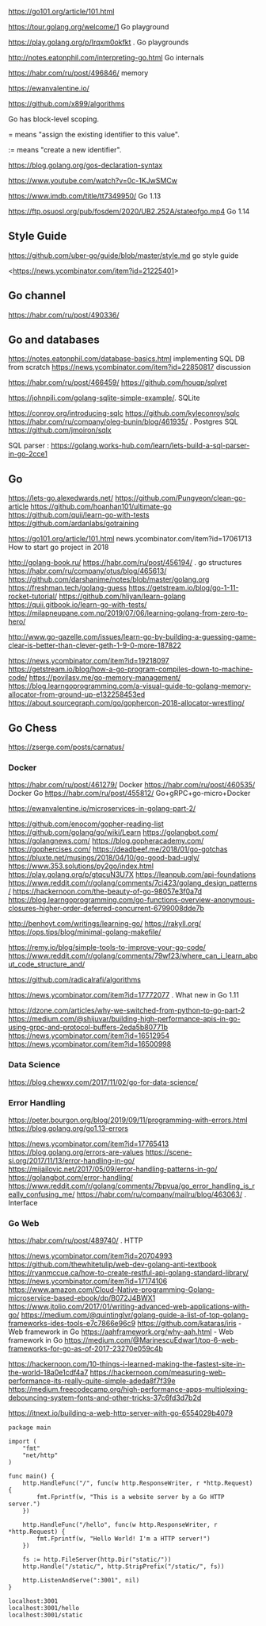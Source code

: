 <https://go101.org/article/101.html> 

<https://tour.golang.org/welcome/1> Go playground

<https://play.golang.org/p/Irqxm0okfkt> .  Go playgrounds

<http://notes.eatonphil.com/interpreting-go.html> Go internals

<https://habr.com/ru/post/496846/> memory

<https://ewanvalentine.io/> 

<https://github.com/x899/algorithms>

Go has block-level scoping. 

= means "assign the existing identifier to this value". 

:= means "create a new identifier".

<https://blog.golang.org/gos-declaration-syntax> 


<https://www.youtube.com/watch?v=0c-1KJwSMCw>

<https://www.imdb.com/title/tt7349950/> Go 1.13

<https://ftp.osuosl.org/pub/fosdem/2020/UB2.252A/stateofgo.mp4> Go 1.14

## Style Guide
<https://github.com/uber-go/guide/blob/master/style.md> go style guide

<<https://news.ycombinator.com/item?id=21225401>>

## Go channel
<https://habr.com/ru/post/490336/>

## Go and databases

<https://notes.eatonphil.com/database-basics.html> implementing SQL DB from scratch
<https://news.ycombinator.com/item?id=22850817> discussion

<https://habr.com/ru/post/466459/> 
<https://github.com/houqp/sqlvet>

<https://johnpili.com/golang-sqlite-simple-example/>. SQLite

<https://conroy.org/introducing-sqlc>
<https://github.com/kyleconroy/sqlc>
<https://habr.com/ru/company/oleg-bunin/blog/461935/> .  Postgres SQL
<https://github.com/jmoiron/sqlx>


SQL parser :
<https://golang.works-hub.com/learn/lets-build-a-sql-parser-in-go-2cce1>
 
 
 ## Go
 
<https://lets-go.alexedwards.net/>
<https://github.com/Pungyeon/clean-go-article>
https://github.com/hoanhan101/ultimate-go
https://github.com/quii/learn-go-with-tests
https://github.com/ardanlabs/gotraining


https://go101.org/article/101.html
news.ycombinator.com/item?id=17061713  How to start go project in 2018

http://golang-book.ru/
https://habr.com/ru/post/456194/ .  go structures
https://habr.com/ru/company/otus/blog/465613/
https://github.com/darshanime/notes/blob/master/golang.org
https://freshman.tech/golang-guess 
https://getstream.io/blog/go-1-11-rocket-tutorial/
https://github.com/hliyan/learn-golang
https://quii.gitbook.io/learn-go-with-tests/
https://milapneupane.com.np/2019/07/06/learning-golang-from-zero-to-hero/

http://www.go-gazelle.com/issues/learn-go-by-building-a-guessing-game-clear-is-better-than-clever-geth-1-9-0-more-187822

https://news.ycombinator.com/item?id=19218097
https://getstream.io/blog/how-a-go-program-compiles-down-to-machine-code/
https://povilasv.me/go-memory-management/
https://blog.learngoprogramming.com/a-visual-guide-to-golang-memory-allocator-from-ground-up-e132258453ed
https://about.sourcegraph.com/go/gophercon-2018-allocator-wrestling/



## Go Chess

https://zserge.com/posts/carnatus/


### Docker 
https://habr.com/ru/post/461279/   Docker
https://habr.com/ru/post/460535/   Docker Go
https://habr.com/ru/post/455812/   Go+gRPC+go-micro+Docker



https://ewanvalentine.io/microservices-in-golang-part-2/

https://github.com/enocom/gopher-reading-list
https://github.com/golang/go/wiki/Learn
https://golangbot.com/
https://golangnews.com/
https://blog.gopheracademy.com/
https://gophercises.com/
https://deadbeef.me/2018/01/go-gotchas
https://bluxte.net/musings/2018/04/10/go-good-bad-ugly/
https://www.353.solutions/py2go/index.html
https://play.golang.org/p/gtqcuN3U7X
https://leanpub.com/api-foundations
https://www.reddit.com/r/golang/comments/7ci423/golang_design_patterns/
https://hackernoon.com/the-beauty-of-go-98057e3f0a7d
https://blog.learngoprogramming.com/go-functions-overview-anonymous-closures-higher-order-deferred-concurrent-6799008dde7b

http://benhoyt.com/writings/learning-go/
https://rakyll.org/
https://ops.tips/blog/minimal-golang-makefile/

https://remy.io/blog/simple-tools-to-improve-your-go-code/
https://www.reddit.com/r/golang/comments/79wf23/where_can_i_learn_about_code_structure_and/

https://github.com/radicalrafi/algorithms

https://news.ycombinator.com/item?id=17772077 . What new in Go 1.11


https://dzone.com/articles/why-we-switched-from-python-to-go-part-2
https://medium.com/@shijuvar/building-high-performance-apis-in-go-using-grpc-and-protocol-buffers-2eda5b80771b
https://news.ycombinator.com/item?id=16512954
https://news.ycombinator.com/item?id=16500998


### Data Science
https://blog.chewxy.com/2017/11/02/go-for-data-science/

### Error Handling
https://peter.bourgon.org/blog/2019/09/11/programming-with-errors.html
https://blog.golang.org/go1.13-errors

https://news.ycombinator.com/item?id=17765413
https://blog.golang.org/errors-are-values
https://scene-si.org/2017/11/13/error-handling-in-go/
https://mijailovic.net/2017/05/09/error-handling-patterns-in-go/
https://golangbot.com/error-handling/
https://www.reddit.com/r/golang/comments/7bpvua/go_error_handling_is_really_confusing_me/
https://habr.com/ru/company/mailru/blog/463063/ .  Interface

### Go Web 
<https://habr.com/ru/post/489740/> .  HTTP

https://news.ycombinator.com/item?id=20704993
https://github.com/thewhitetulip/web-dev-golang-anti-textbook
https://ryanmccue.ca/how-to-create-restful-api-golang-standard-library/
https://news.ycombinator.com/item?id=17174106
https://www.amazon.com/Cloud-Native-programming-Golang-microservice-based-ebook/dp/B072J4BWX1
https://www.jtolio.com/2017/01/writing-advanced-web-applications-with-go/
https://medium.com/@quintinglvr/golang-guide-a-list-of-top-golang-frameworks-ides-tools-e7c7866e96c9
https://github.com/kataras/iris  - Web framework in Go
https://aahframework.org/why-aah.html  - Web framework in Go
https://medium.com/@MarinescuEdwar1/top-6-web-frameworks-for-go-as-of-2017-23270e059c4b



https://hackernoon.com/10-things-i-learned-making-the-fastest-site-in-the-world-18a0e1cdf4a7
https://hackernoon.com/measuring-web-performance-its-really-quite-simple-adeda8f7f39e
https://medium.freecodecamp.org/high-performance-apps-multiplexing-debouncing-system-fonts-and-other-tricks-37c6fd3d7b2d



https://itnext.io/building-a-web-http-server-with-go-6554029b4079

```
package main

import (
	"fmt"
	"net/http"
)

func main() {
	http.HandleFunc("/", func(w http.ResponseWriter, r *http.Request) {
		fmt.Fprintf(w, "This is a website server by a Go HTTP server.")
	})

	http.HandleFunc("/hello", func(w http.ResponseWriter, r *http.Request) {
		fmt.Fprintf(w, "Hello World! I'm a HTTP server!")
	})

	fs := http.FileServer(http.Dir("static/"))
	http.Handle("/static/", http.StripPrefix("/static/", fs))

	http.ListenAndServe(":3001", nil)
}

localhost:3001
localhost:3001/hello
localhost:3001/static
```


